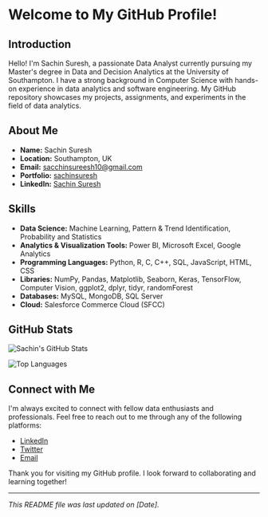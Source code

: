 # Welcome to My GitHub Profile!

## Introduction

Hello! I'm Sachin Suresh, a passionate Data Analyst currently pursuing my Master's degree in Data and Decision Analytics at the University of Southampton. I have a strong background in Computer Science with hands-on experience in data analytics and software engineering. My GitHub repository showcases my projects, assignments, and experiments in the field of data analytics.

## About Me

- **Name:** Sachin Suresh
- **Location:** Southampton, UK
- **Email:** [sacchinsureesh10@gmail.com](mailto:sacchinsureesh10@gmail.com)
- **Portfolio:** [sachinsuresh](https://github.com/sachinsuresh10)
- **LinkedIn:** [Sachin Suresh](https://www.linkedin.com/in/sachin-suresh10/)

## Skills

- **Data Science:** Machine Learning, Pattern & Trend Identification, Probability and Statistics
- **Analytics & Visualization Tools:** Power BI, Microsoft Excel, Google Analytics
- **Programming Languages:** Python, R, C, C++, SQL, JavaScript, HTML, CSS
- **Libraries:** NumPy, Pandas, Matplotlib, Seaborn, Keras, TensorFlow, Computer Vision, ggplot2, dplyr, tidyr, randomForest
- **Databases:** MySQL, MongoDB, SQL Server
- **Cloud:** Salesforce Commerce Cloud (SFCC)


## GitHub Stats

![Sachin's GitHub Stats](https://github-readme-stats.vercel.app/api?username=sachinsuresh10&show_icons=true&theme=radical)

![Top Languages](https://github-readme-stats.vercel.app/api/top-langs/?username=sachinsuresh10&layout=compact&theme=radical)

## Connect with Me

I'm always excited to connect with fellow data enthusiasts and professionals. Feel free to reach out to me through any of the following platforms:

- [LinkedIn](https://www.linkedin.com/in/sachin-suresh10/)
- [Twitter](https://twitter.com/yourprofile)
- [Email](mailto:sacchinsureesh10@gmail.com)

Thank you for visiting my GitHub profile. I look forward to collaborating and learning together!

---

*This README file was last updated on [Date].*

